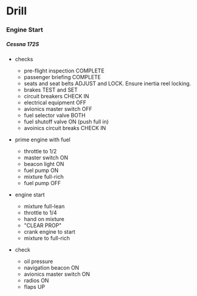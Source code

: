 # Drill

### Engine Start

##### Cessna 172S

* checks
  * pre-flight inspection COMPLETE
  * passenger briefing COMPLETE
  * seats and seat belts ADJUST and LOCK. Ensure inertia reel locking.
  * brakes TEST and SET
  * circuit breakers CHECK IN
  * electrical equipment OFF
  * avionics master switch OFF
  * fuel selector valve BOTH
  * fuel shutoff valve ON (push full in)
  * avoinics circuit breaks CHECK IN

* prime engine with fuel
  * throttle to 1/2
  * master switch ON
  * beacon light ON
  * fuel pump ON
  * mixture full-rich
  * fuel pump OFF

* engine start
  * mixture full-lean
  * throttle to 1/4
  * hand on mixture
  * "CLEAR PROP"
  * crank engine to start
  * mixture to full-rich

* check
  * oil pressure
  * navigation beacon ON
  * avionics master switch ON
  * radios ON
  * flaps UP
  